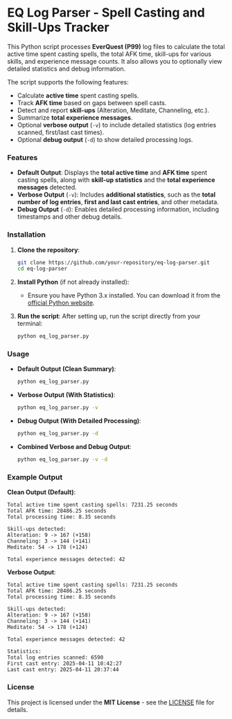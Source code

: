 
# EQ Log Parser - Spell Casting and Skill-Ups Tracker

This Python script processes **EverQuest (P99)** log files to calculate the total active time spent casting spells, the total AFK time, skill-ups for various skills, and experience message counts. It also allows you to optionally view detailed statistics and debug information.

The script supports the following features:
- Calculate **active time** spent casting spells.
- Track **AFK time** based on gaps between spell casts.
- Detect and report **skill-ups** (Alteration, Meditate, Channeling, etc.).
- Summarize **total experience messages**.
- Optional **verbose output** (`-v`) to include detailed statistics (log entries scanned, first/last cast times).
- Optional **debug output** (`-d`) to show detailed processing logs.

### **Features**
- **Default Output**: Displays the **total active time** and **AFK time** spent casting spells, along with **skill-up statistics** and the **total experience messages** detected.
- **Verbose Output** (`-v`): Includes **additional statistics**, such as the **total number of log entries**, **first and last cast entries**, and other metadata.
- **Debug Output** (`-d`): Enables detailed processing information, including timestamps and other debug details.

### **Installation**

1. **Clone the repository**:
   ```bash
   git clone https://github.com/your-repository/eq-log-parser.git
   cd eq-log-parser
   ```

2. **Install Python** (if not already installed):
   - Ensure you have Python 3.x installed. You can download it from the [official Python website](https://www.python.org/downloads/).

3. **Run the script**:
   After setting up, run the script directly from your terminal:
   ```bash
   python eq_log_parser.py
   ```

### **Usage**

- **Default Output (Clean Summary)**:
   ```bash
   python eq_log_parser.py
   ```

- **Verbose Output (With Statistics)**:
   ```bash
   python eq_log_parser.py -v
   ```

- **Debug Output (With Detailed Processing)**:
   ```bash
   python eq_log_parser.py -d
   ```

- **Combined Verbose and Debug Output**:
   ```bash
   python eq_log_parser.py -v -d
   ```

### **Example Output**

**Clean Output (Default)**:
```
Total active time spent casting spells: 7231.25 seconds
Total AFK time: 28486.25 seconds
Total processing time: 8.35 seconds

Skill-ups detected:
Alteration: 9 -> 167 (+158)
Channeling: 3 -> 144 (+141)
Meditate: 54 -> 178 (+124)

Total experience messages detected: 42
```

**Verbose Output**:
```
Total active time spent casting spells: 7231.25 seconds
Total AFK time: 28486.25 seconds
Total processing time: 8.35 seconds

Skill-ups detected:
Alteration: 9 -> 167 (+158)
Channeling: 3 -> 144 (+141)
Meditate: 54 -> 178 (+124)

Total experience messages detected: 42

Statistics:
Total log entries scanned: 6590
First cast entry: 2025-04-11 10:42:27
Last cast entry: 2025-04-11 20:37:44
```

### **License**

This project is licensed under the **MIT License** - see the [LICENSE](LICENSE) file for details.


